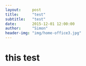 ```yaml
---
layout:     post
title:      "test"
subtitle:   "test"
date:       2015-12-01 12:00:00
author:     "Simon"
header-img: "img/home-office3.jpg"
---
```


# this test
